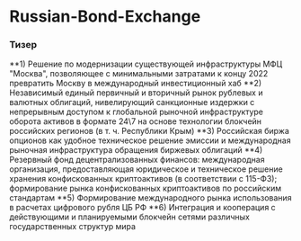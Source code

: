 # Russian-Bond-Exchange

### Тизер

**1) Решение по модернизации существующей инфраструктуры МФЦ "Москва", позволяющее с минимальными затратами к концу 2022 превратить Москву в международный инвестиционный хаб 
**2) Независимый единый первичный и вторичный рынок рублевых и валютных облигаций, нивелирующий санкционные издержки с непрерывным доступом к глобальной рыночной инфраструктуре оборота активов в формате 24\7 на основе технологии блокчейн российских регионов (в т. ч. Республики Крым)
**3) Российская биржа опционов как удобное техническое решение эмиссии и международная рыночная инфраструктура обращения биржевых облигаций
**4) Резервный фонд децентрализованных финансов: международная организация, предоставляющая юридическое и техническое решение хранения конфискованных криптоактивов (в соответствии с 115-ФЗ); формирование рынка конфискованных криптоактивов по российским стандартам
**5) Формирование международного рынка использования в расчетах цифрового рубля ЦБ РФ
**6) Интеграция и кооперация с действующими и планируемыми блокчейн сетями различных государственных структур мира
